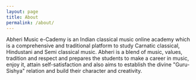 ```yaml
---
layout: page
title: About
permalink: /about/
---
```


Abheri Music e-Cademy is an Indian classical music online academy which is a comprehensive and traditional platform to study Carnatic classical, Hindustani and Semi classical music. Abheri is a blend of music, values, tradition and respect and prepares the students to make a career in music, enjoy it, attain self-satisfaction and also aims to establish the divine "Guru-Sishya" relation and build their character and creativity.


